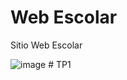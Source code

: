 # Web Escolar

Sitio Web Escolar

![image](https://user-images.githubusercontent.com/43613125/160874783-15737490-029c-4ab7-8d93-e40dfbd22b0a.png)
#   T P 1  
 